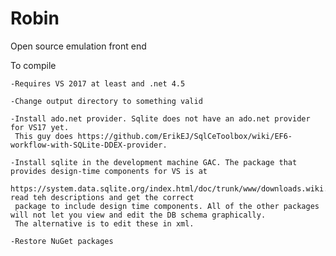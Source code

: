 # Robin
Open source emulation front end

To compile

	-Requires VS 2017 at least and .net 4.5

	-Change output directory to something valid

	-Install ado.net provider. Sqlite does not have an ado.net provider for VS17 yet.
	 This guy does https://github.com/ErikEJ/SqlCeToolbox/wiki/EF6-workflow-with-SQLite-DDEX-provider.

	-Install sqlite in the development machine GAC. The package that provides design-time components for VS is at
	 https://system.data.sqlite.org/index.html/doc/trunk/www/downloads.wiki. read teh descriptions and get the correct
	 package to include design time components. All of the other packages will not let you view and edit the DB schema graphically.
	 The alternative is to edit these in xml.

	-Restore NuGet packages
